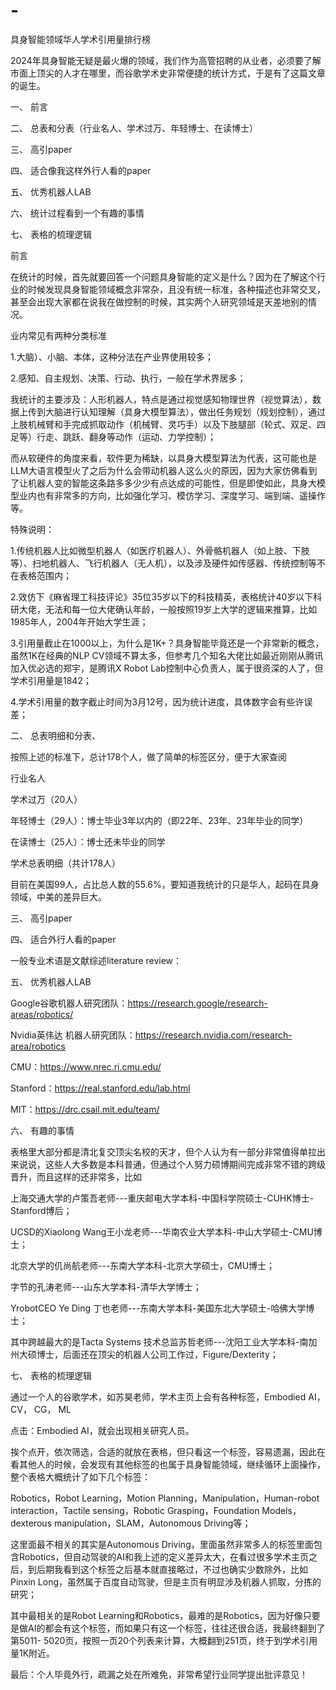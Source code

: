 # -
具身智能领域华人学术引用量排行榜

2024年具身智能无疑是最火爆的领域，我们作为高管招聘的从业者，必须要了解市面上顶尖的人才在哪里，而谷歌学术史非常便捷的统计方式，于是有了这篇文章的诞生。

一、	前言

二、	总表和分表（行业名人、学术过万、年轻博士、在读博士）

三、	高引paper

四、	适合像我这样外行人看的paper

五、	优秀机器人LAB

六、	统计过程看到一个有趣的事情

七、	表格的梳理逻辑


前言

在统计的时候，首先就要回答一个问题具身智能的定义是什么？因为在了解这个行业的时候发现具身智能领域概念非常杂，且没有统一标准，各种描述也非常交叉，甚至会出现大家都在说我在做控制的时候，其实两个人研究领域是天差地别的情况。

业内常见有两种分类标准

1.大脑）、小脑、本体，这种分法在产业界使用较多；

2.感知、自主规划、决策、行动、执行，一般在学术界居多；

我统计的主要涉及：人形机器人，特点是通过视觉感知物理世界（视觉算法），数据上传到大脑进行认知理解（具身大模型算法），做出任务规划（规划控制），通过上肢机械臂和手完成抓取动作（机械臂、灵巧手）以及下肢腿部（轮式、双足、四足等）行走、跳跃、翻身等动作（运动、力学控制）；

而从软硬件的角度来看，软件更为稀缺，以具身大模型算法为代表，这可能也是LLM大语言模型火了之后为什么会带动机器人这么火的原因，因为大家仿佛看到了让机器人变的智能这条路多多少少有点达成的可能性，但是即使如此，具身大模型业内也有非常多的方向，比如强化学习、模仿学习、深度学习、端到端、遥操作等。

特殊说明：

1.传统机器人比如微型机器人（如医疗机器人）、外骨骼机器人（如上肢、下肢等）、扫地机器人、飞行机器人（无人机），以及涉及硬件如传感器、传统控制等不在表格范围内；

2.效仿下《麻省理工科技评论》35位35岁以下的科技精英，表格统计40岁以下科研大佬，无法和每一位大佬确认年龄，一般按照19岁上大学的逻辑来推算，比如1985年人，2004年开始大学生涯；

3.引用量截止在1000以上，为什么是1K+？具身智能毕竟还是一个非常新的概念，虽然1K在经典的NLP CV领域不算太多，但参考几个知名大佬比如最近刚刚从腾讯加入优必选的郑宇，是腾讯X Robot Lab控制中心负责人，属于很资深的人了，但学术引用量是1842； 

4.学术引用量的数字截止时间为3月12号，因为统计进度，具体数字会有些许误差；
	
二、 总表明细和分表、

按照上述的标准下，总计178个人，做了简单的标签区分，便于大家查阅

行业名人

学术过万（20人）

年轻博士（29人）：博士毕业3年以内的（即22年、23年、23年毕业的同学）

在读博士（25人）：博士还未毕业的同学

学术总表明细（共计178人）

目前在美国99人，占比总人数的55.6%，要知道我统计的只是华人，起码在具身领域，中美的差异巨大。

三、 高引paper

四、 适合外行人看的paper

一般专业术语是文献综述literature review：

五、 优秀机器人LAB

Google谷歌机器人研究团队：https://research.google/research-areas/robotics/

Nvidia英伟达 机器人研究团队：https://research.nvidia.com/research-area/robotics

CMU：https://www.nrec.ri.cmu.edu/

Stanford：https://real.stanford.edu/lab.html

MIT：https://drc.csail.mit.edu/team/

六、 有趣的事情

表格里大部分都是清北复交顶尖名校的天才，但个人认为有一部分非常值得单拉出来说说，这些人大多数是本科普通，但通过个人努力硕博期间完成非常不错的跨级晋升，而且这样的还非常多，比如

上海交通大学的卢策吾老师---重庆邮电大学本科-中国科学院硕士-CUHK博士-Stanford博后；

UCSD的Xiaolong Wang王小龙老师---华南农业大学本科-中山大学硕士-CMU博士；

北京大学的仉尚航老师---东南大学本科-北京大学硕士，CMU博士；

字节的孔涛老师---山东大学本科-清华大学博士；

YrobotCEO Ye Ding 丁也老师---东南大学本科-美国东北大学硕士-哈佛大学博士；

其中跨越最大的是Tacta Systems 技术总监苏哲老师---沈阳工业大学本科-南加州大硕博士，后面还在顶尖的机器人公司工作过，Figure/Dexterity；

七、 表格的梳理逻辑

通过一个人的谷歌学术，如苏昊老师，学术主页上会有各种标签，Embodied AI，CV， CG， ML

点击：Embodied AI，就会出现相关研究人员。

挨个点开，依次筛选，合适的就放在表格，但只看这一个标签，容易遗漏，因此在看其他人的时候，会发现有其他标签的也属于具身智能领域，继续循环上面操作，整个表格大概统计了如下几个标签：

Robotics，Robot Learning，Motion Planning，Manipulation，Human-robot interaction，Tactile sensing，Robotic Grasping，Foundation Models，dexterous manipulation，SLAM，Autonomous Driving等；

这里面最不相关的其实是Autonomous Driving，里面虽然非常多人的标签里面包含Robotics，但自动驾驶的AI和我上述的定义差异太大，在看过很多学术主页之后，到后期我看到这个标签之后基本就直接略过，不过也确实少数除外，比如Pinxin Long，虽然属于百度自动驾驶，但是主页有明显涉及机器人抓取，分拣的研究；

其中最相关的是Robot Learning和Robotics，最难的是Robotics，因为好像只要是做AI的都会有这个标签，而如果只有这一个标签，往往还很合适，我最终翻到了第5011- 5020页，按照一页20个列表来计算，大概翻到251页，终于到学术引用量1K附近。

最后：个人毕竟外行，疏漏之处在所难免，非常希望行业同学提出批评意见！
